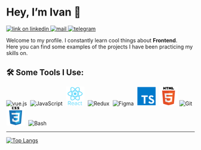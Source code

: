 # Hey, I’m Ivan 👋

<a href="https://www.linkedin.com/in/navi-sparrow/">
<img src="https://img.shields.io/badge/-IvanGorobec-blue?style=flat-for-the-badge&logo=linkedin&logoColor=white&link=www.linkedin.com/in/navi-sparrow" alt="link on linkedin">
</a>

<a href="mailto:work.gorobec@gmail.com">
<img src="https://img.shields.io/badge/work.gorobec@gmail.com-D14836?style=flat-for-the-badge&logo=gmail&logoColor=white&link=mailto:work.gorobec@gmail.com" alt="mail">
</a>

<a href="https://t.me/navi_sparrow94">
<img src="https://img.shields.io/badge/bb_navi-2CA5E0?style=flat-for-the-badge&logo=telegram&logoColor=white?link=https://t.me/bb_navi" alt="telegram">
</a>

Welcome to my profile. I constantly learn cool things about **Frontend**.<br>
Here you can find some examples of the projects I have been practicing my skills on.

## 🛠️ Some Tools I Use:
<p dir="auto">
<img src="https://cdn.jsdelivr.net/gh/devicons/devicon/icons/vuejs/vuejs-original-wordmark.svg" width="60" height="60" alt="vue.js" style="margin-right: 5px">
<img src="https://raw.githubusercontent.com/jmnote/z-icons/master/svg/javascript.svg" width="50" height="50" alt="JavaScript" style="margin-right: 5px">
<img src="https://raw.githubusercontent.com/devicons/devicon/master/icons/react/react-original-wordmark.svg" width="50" height="50" alt="React.js" style="margin-right: 5px">
<img src="https://cdn.jsdelivr.net/gh/devicons/devicon/icons/redux/redux-original.svg" width="50" height="50" alt="Redux" style="margin-right: 5px">
<img src="https://cdn.jsdelivr.net/gh/devicons/devicon/icons/figma/figma-original.svg" width="50" height="50" alt="Figma" style="margin-right: 5px">
<img src="https://raw.githubusercontent.com/devicons/devicon/master/icons/typescript/typescript-original.svg" width="50" height="50" alt="TypeScript" style="margin-right: 5px">
<img src="https://raw.githubusercontent.com/devicons/devicon/master/icons/html5/html5-original-wordmark.svg" width="50" height="50" alt="HTML5">
<img src="https://cdn.jsdelivr.net/gh/devicons/devicon/icons/git/git-original.svg" width="50" height="50" alt="Git" style="margin-right: 5px">
<img src="https://raw.githubusercontent.com/devicons/devicon/master/icons/css3/css3-original-wordmark.svg" width="50" height="50" alt="CSS3" style="margin-right: 5px">
<img src="https://camo.githubusercontent.com/bbb327d6ba7708520eaafd13396fed64d73bf5df5c4cdd0ba03cf0843f7a9340/68747470733a2f2f7777772e766563746f726c6f676f2e7a6f6e652f6c6f676f732f676e755f626173682f676e755f626173682d69636f6e2e737667" width="50" height="50" alt="Bash" style="margin-right: 5px;">
 </p>

---

[![Top Langs](https://github-readme-stats.vercel.app/api/top-langs/?username=NaviSparrow&layout=compact)](https://github.com/anuraghazra/github-readme-stats)
